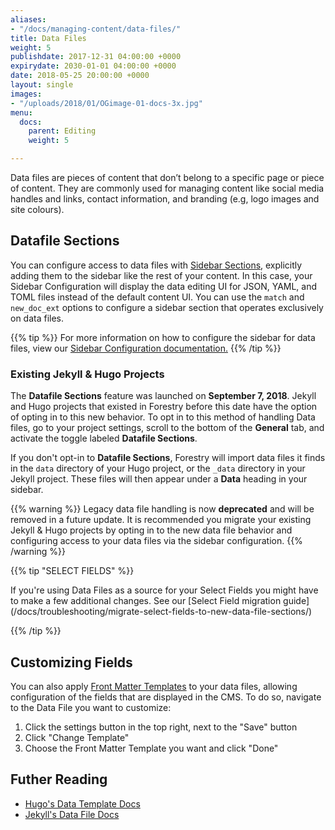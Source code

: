 ```yaml
---
aliases:
- "/docs/managing-content/data-files/"
title: Data Files
weight: 5
publishdate: 2017-12-31 04:00:00 +0000
expirydate: 2030-01-01 04:00:00 +0000
date: 2018-05-25 20:00:00 +0000
layout: single
images:
- "/uploads/2018/01/OGimage-01-docs-3x.jpg"
menu:
  docs:
    parent: Editing
    weight: 5

---
```

Data files are pieces of content that don’t belong to a specific page or piece of content. They are commonly used for managing content like social media handles and links, contact information, and branding (e.g, logo images and site colours).

## Datafile Sections

You can configure access to data files with [Sidebar Sections](/docs/settings/content-sections/), explicitly adding them to the sidebar like the rest of your content. In this case, your Sidebar Configuration will display the data editing UI for JSON, YAML, and TOML files instead of the default content UI. You can use the `match` and `new_doc_ext` options to configure a sidebar section that operates exclusively on data files.

{{% tip %}}
For more information on how to configure the sidebar for data files, view our [Sidebar Configuration documentation.](/docs/settings/content-sections/#configuring-data-file-sections)
{{% /tip %}}

### Existing Jekyll & Hugo Projects

The **Datafile Sections** feature was launched on **September 7, 2018**. Jekyll and Hugo projects that existed in Forestry before this date have the option of opting in to this new behavior. To opt in to this method of handling Data files, go to your project settings, scroll to the bottom of the **General** tab, and activate the toggle labeled **Datafile Sections**.

If you don't opt-in to **Datafile Sections**, Forestry will import data files it finds in the `data` directory of your Hugo project, or the `_data` directory in your Jekyll project. These files will then appear under a **Data** heading in your sidebar.

{{% warning %}}
Legacy data file handling is now **deprecated** and will be removed in a future update. It is recommended you migrate your existing Jekyll & Hugo projects by opting in to the new data file behavior and configuring access to your data files via the sidebar configuration.
{{% /warning %}}  
  
{{% tip "SELECT FIELDS" %}}

If you're using Data Files as a source for your Select Fields you might have to make a few additional changes. See our \[Select Field migration guide\](/docs/troubleshooting/migrate-select-fields-to-new-data-file-sections/)

{{% /tip %}}

## Customizing Fields

You can also apply [Front Matter Templates](/docs/settings/front-matter-templates/#applying-fmts-to-content) to your data files, allowing configuration of the fields that are displayed in the CMS. To do so, navigate to the Data File you want to customize:

1. Click the settings button in the top right, next to the "Save" button
2. Click "Change Template"
3. Choose the Front Matter Template you want and click "Done"

## Futher Reading

* [Hugo's Data Template Docs](https://gohugo.io/templates/data-templates/)
* [Jekyll's Data File Docs](https://jekyllrb.com/docs/datafiles/)
